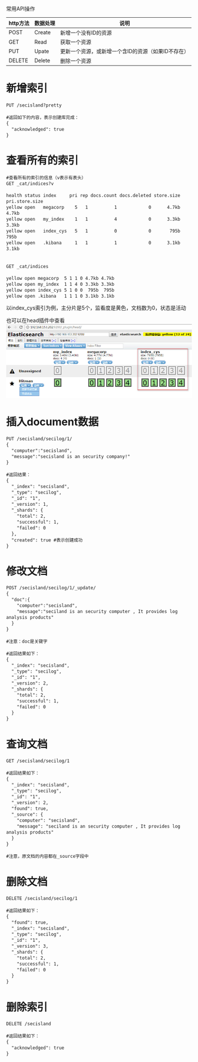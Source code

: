 常用API操作

|http方法|数据处理|说明|
|--------|--------|-----|
|POST|Create|新增一个没有ID的资源|
|GET|Read|获取一个资源|
|PUT|Upate|更新一个资源，或新增一个含ID的资源（如果ID不存在）|
|DELETE|Delete|删除一个资源|



#  新增索引

```
PUT /secisland?pretty

#返回如下的内容，表示创建库完成：
{
  "acknowledged": true
}

```


# 查看所有的索引

```
#查看所有的索引的信息（v表示有表头）
GET _cat/indices?v

health status index     pri rep docs.count docs.deleted store.size pri.store.size 
yellow open   megacorp    5   1          1            0      4.7kb          4.7kb 
yellow open   my_index    1   1          4            0      3.3kb          3.3kb 
yellow open   index_cys   5   1          0            0       795b           795b 
yellow open   .kibana     1   1          1            0      3.1kb          3.1kb 


GET _cat/indices

yellow open megacorp  5 1 1 0 4.7kb 4.7kb 
yellow open my_index  1 1 4 0 3.3kb 3.3kb 
yellow open index_cys 5 1 0 0  795b  795b 
yellow open .kibana   1 1 1 0 3.1kb 3.1kb 

```

以index_cys索引为例，主分片是5个，监看度是黄色，文档数为0，状态是活动

也可以在head插件中查看
![](/images/es/cat_indices.jpg)


# 插入document数据

```
PUT /secisland/secilog/1/
{
  "computer":"secisland",
  "message":"secisland is an security company!"
}

#返回结果：
{
  "_index": "secisland",
  "_type": "secilog",
  "_id": "1",
  "_version": 1,
  "_shards": {
    "total": 2,
    "successful": 1,
    "failed": 0
  },
  "created": true #表示创建成功
}

```


# 修改文档

```
POST /secisland/secilog/1/_update/
{
  "doc":{
    "computer":"secisland",
    "message":"seciland is an security computer , It provides log analysis products"
  }
}

#注意：doc是关键字

#返回结果如下：
{
  "_index": "secisland",
  "_type": "secilog",
  "_id": "1",
  "_version": 2,
  "_shards": {
    "total": 2,
    "successful": 1,
    "failed": 0
  }
}

```

# 查询文档

```
GET /secisland/secilog/1

#返回结果如下：
{
  "_index": "secisland",
  "_type": "secilog",
  "_id": "1",
  "_version": 2,
  "found": true,
  "_source": {
    "computer": "secisland",
    "message": "seciland is an security computer , It provides log analysis products"
  }
}

#注意，原文档的内容都在_source字段中
```


# 删除文档

```
DELETE /secisland/secilog/1

#返回结果如下：
{
  "found": true,
  "_index": "secisland",
  "_type": "secilog",
  "_id": "1",
  "_version": 3,
  "_shards": {
    "total": 2,
    "successful": 1,
    "failed": 0
  }
}

```


# 删除索引

```
DELETE /secisland

#返回结果如下：
{
  "acknowledged": true
}
```






